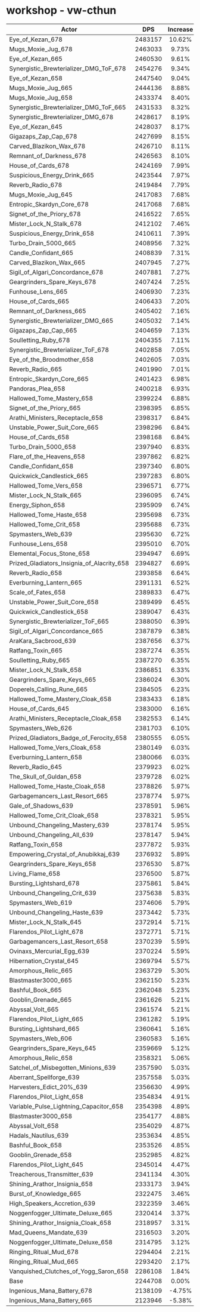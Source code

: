 # workshop - vw-cthun
| Actor | DPS | Increase |
|---|:---:|:---:|
|Eye_of_Kezan_678|2483157|10.62%|
|Mugs_Moxie_Jug_678|2463033|9.73%|
|Eye_of_Kezan_665|2460530|9.61%|
|Synergistic_Brewterializer_DMG_ToF_678|2454276|9.34%|
|Eye_of_Kezan_658|2447540|9.04%|
|Mugs_Moxie_Jug_665|2444136|8.88%|
|Mugs_Moxie_Jug_658|2433374|8.40%|
|Synergistic_Brewterializer_DMG_ToF_665|2431533|8.32%|
|Synergistic_Brewterializer_DMG_678|2428617|8.19%|
|Eye_of_Kezan_645|2428037|8.17%|
|Gigazaps_Zap_Cap_678|2427699|8.15%|
|Carved_Blazikon_Wax_678|2426710|8.11%|
|Remnant_of_Darkness_678|2426563|8.10%|
|House_of_Cards_678|2424169|7.99%|
|Suspicious_Energy_Drink_665|2423544|7.97%|
|Reverb_Radio_678|2419484|7.79%|
|Mugs_Moxie_Jug_645|2417083|7.68%|
|Entropic_Skardyn_Core_678|2417068|7.68%|
|Signet_of_the_Priory_678|2416522|7.65%|
|Mister_Lock_N_Stalk_678|2412102|7.46%|
|Suspicious_Energy_Drink_658|2410611|7.39%|
|Turbo_Drain_5000_665|2408956|7.32%|
|Candle_Confidant_665|2408839|7.31%|
|Carved_Blazikon_Wax_665|2407945|7.27%|
|Sigil_of_Algari_Concordance_678|2407881|7.27%|
|Geargrinders_Spare_Keys_678|2407424|7.25%|
|Funhouse_Lens_665|2406930|7.23%|
|House_of_Cards_665|2406433|7.20%|
|Remnant_of_Darkness_665|2405402|7.16%|
|Synergistic_Brewterializer_DMG_665|2405032|7.14%|
|Gigazaps_Zap_Cap_665|2404659|7.13%|
|Soulletting_Ruby_678|2404355|7.11%|
|Synergistic_Brewterializer_ToF_678|2402858|7.05%|
|Eye_of_the_Broodmother_658|2402605|7.03%|
|Reverb_Radio_665|2401990|7.01%|
|Entropic_Skardyn_Core_665|2401423|6.98%|
|Pandoras_Plea_658|2400218|6.93%|
|Hallowed_Tome_Mastery_658|2399224|6.88%|
|Signet_of_the_Priory_665|2398395|6.85%|
|Arathi_Ministers_Receptacle_658|2398317|6.84%|
|Unstable_Power_Suit_Core_665|2398296|6.84%|
|House_of_Cards_658|2398168|6.84%|
|Turbo_Drain_5000_658|2397940|6.83%|
|Flare_of_the_Heavens_658|2397862|6.82%|
|Candle_Confidant_658|2397340|6.80%|
|Quickwick_Candlestick_665|2397283|6.80%|
|Hallowed_Tome_Vers_658|2396571|6.77%|
|Mister_Lock_N_Stalk_665|2396095|6.74%|
|Energy_Siphon_658|2395909|6.74%|
|Hallowed_Tome_Haste_658|2395698|6.73%|
|Hallowed_Tome_Crit_658|2395688|6.73%|
|Spymasters_Web_639|2395630|6.72%|
|Funhouse_Lens_658|2395010|6.70%|
|Elemental_Focus_Stone_658|2394947|6.69%|
|Prized_Gladiators_Insignia_of_Alacrity_658|2394827|6.69%|
|Reverb_Radio_658|2393858|6.64%|
|Everburning_Lantern_665|2391131|6.52%|
|Scale_of_Fates_658|2389833|6.47%|
|Unstable_Power_Suit_Core_658|2389499|6.45%|
|Quickwick_Candlestick_658|2389047|6.43%|
|Synergistic_Brewterializer_ToF_665|2388050|6.39%|
|Sigil_of_Algari_Concordance_665|2387879|6.38%|
|AraKara_Sacbrood_639|2387656|6.37%|
|Ratfang_Toxin_665|2387274|6.35%|
|Soulletting_Ruby_665|2387270|6.35%|
|Mister_Lock_N_Stalk_658|2386851|6.33%|
|Geargrinders_Spare_Keys_665|2386024|6.30%|
|Doperels_Calling_Rune_665|2384505|6.23%|
|Hallowed_Tome_Mastery_Cloak_658|2383433|6.18%|
|House_of_Cards_645|2383000|6.16%|
|Arathi_Ministers_Receptacle_Cloak_658|2382553|6.14%|
|Spymasters_Web_626|2381703|6.10%|
|Prized_Gladiators_Badge_of_Ferocity_658|2380555|6.05%|
|Hallowed_Tome_Vers_Cloak_658|2380149|6.03%|
|Everburning_Lantern_658|2380066|6.03%|
|Reverb_Radio_645|2379923|6.02%|
|The_Skull_of_Guldan_658|2379728|6.02%|
|Hallowed_Tome_Haste_Cloak_658|2378826|5.97%|
|Garbagemancers_Last_Resort_665|2378774|5.97%|
|Gale_of_Shadows_639|2378591|5.96%|
|Hallowed_Tome_Crit_Cloak_658|2378321|5.95%|
|Unbound_Changeling_Mastery_639|2378174|5.95%|
|Unbound_Changeling_All_639|2378147|5.94%|
|Ratfang_Toxin_658|2377872|5.93%|
|Empowering_Crystal_of_Anubikkaj_639|2376932|5.89%|
|Geargrinders_Spare_Keys_658|2376530|5.87%|
|Living_Flame_658|2376500|5.87%|
|Bursting_Lightshard_678|2375861|5.84%|
|Unbound_Changeling_Crit_639|2375638|5.83%|
|Spymasters_Web_619|2374606|5.79%|
|Unbound_Changeling_Haste_639|2373442|5.73%|
|Mister_Lock_N_Stalk_645|2372914|5.71%|
|Flarendos_Pilot_Light_678|2372771|5.71%|
|Garbagemancers_Last_Resort_658|2370239|5.59%|
|Ovinaxs_Mercurial_Egg_639|2370224|5.59%|
|Hibernation_Crystal_645|2369794|5.57%|
|Amorphous_Relic_665|2363729|5.30%|
|Blastmaster3000_665|2362150|5.23%|
|Bashful_Book_665|2362048|5.23%|
|Gooblin_Grenade_665|2361626|5.21%|
|Abyssal_Volt_665|2361574|5.21%|
|Flarendos_Pilot_Light_665|2361282|5.19%|
|Bursting_Lightshard_665|2360641|5.16%|
|Spymasters_Web_606|2360583|5.16%|
|Geargrinders_Spare_Keys_645|2359669|5.12%|
|Amorphous_Relic_658|2358321|5.06%|
|Satchel_of_Misbegotten_Minions_639|2357590|5.03%|
|Aberrant_Spellforge_639|2357558|5.03%|
|Harvesters_Edict_20%_639|2356630|4.99%|
|Flarendos_Pilot_Light_658|2354834|4.91%|
|Variable_Pulse_Lightning_Capacitor_658|2354398|4.89%|
|Blastmaster3000_658|2354177|4.88%|
|Abyssal_Volt_658|2354029|4.87%|
|Hadals_Nautilus_639|2353634|4.85%|
|Bashful_Book_658|2353526|4.85%|
|Gooblin_Grenade_658|2352985|4.82%|
|Flarendos_Pilot_Light_645|2345014|4.47%|
|Treacherous_Transmitter_639|2341134|4.30%|
|Shining_Arathor_Insignia_658|2333173|3.94%|
|Burst_of_Knowledge_665|2322475|3.46%|
|High_Speakers_Accretion_639|2322359|3.46%|
|Noggenfogger_Ultimate_Deluxe_665|2320414|3.37%|
|Shining_Arathor_Insignia_Cloak_658|2318957|3.31%|
|Mad_Queens_Mandate_639|2316503|3.20%|
|Noggenfogger_Ultimate_Deluxe_658|2314795|3.12%|
|Ringing_Ritual_Mud_678|2294404|2.21%|
|Ringing_Ritual_Mud_665|2293420|2.17%|
|Vanquished_Clutches_of_Yogg_Saron_658|2286108|1.84%|
|Base|2244708|0.00%|
|Ingenious_Mana_Battery_678|2138109|-4.75%|
|Ingenious_Mana_Battery_665|2123946|-5.38%|
